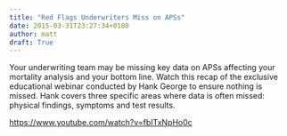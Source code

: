 ```yaml
---
title: "Red Flags Underwriters Miss on APSs"
date: 2015-03-31T23:27:34+0100
author: matt
draft: True
---
```

Your underwriting team may be missing key data on APSs affecting your mortality analysis and your bottom line. Watch this recap of the exclusive educational webinar conducted by Hank George to ensure nothing is missed. Hank covers three specific areas where data is often missed: physical findings, symptoms and test results.

https://www.youtube.com/watch?v=fbITxNpHo0c
